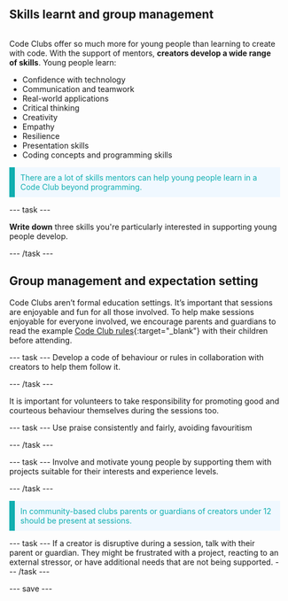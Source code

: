 ## Skills learnt and group management

<div style="display: flex; flex-wrap: wrap">
<div style="flex-basis: 200px; flex-grow: 1; margin-right: 15px;">
  

Code Clubs offer so much more for young people than learning to create with code.  With the support of mentors, **creators develop a wide range of skills**. Young people learn:

+ Confidence with technology
+ Communication and teamwork
+ Real-world applications
+ Critical thinking
+ Creativity
+ Empathy
+ Resilience
+ Presentation skills
+ Coding concepts and programming skills

  
<p style="border-left: solid; border-width:10px; border-color: #0faeb0; background-color: aliceblue; padding: 10px;">
<span style="color: #0faeb0">There are a lot of skills mentors can help young people learn in a Code Club beyond programming. 
</p>

--- task ---

**Write down** three skills you're particularly interested in supporting young people develop.

--- /task ---
  
## Group management and expectation setting
Code Clubs aren’t formal education settings. It’s important that sessions are enjoyable and fun for all those involved. To help make sessions enjoyable for everyone involved, we encourage parents and guardians to read the example [Code Club rules](https://rpf.io/cc-rules){:target="_blank"} with their children before attending. 

--- task ---
Develop a code of behaviour or rules in collaboration with creators to help them follow it.

--- /task ---

It is important for volunteers to take responsibility for promoting good and courteous behaviour themselves during the sessions too. 

--- task ---
Use praise consistently and fairly, avoiding favouritism
  
--- /task ---
  
--- task ---
Involve and motivate young people by supporting them with projects suitable for their interests and experience levels.

--- /task ---

<p style="border-left: solid; border-width:10px; border-color: #0faeb0; background-color: aliceblue; padding: 10px;">
<span style="color: #0faeb0">In community-based clubs parents or guardians of creators under 12 should be present at sessions. 
</p>

--- task ---
If a creator is disruptive during a session, talk with their parent or guardian. They might be frustrated with a project, reacting to an external stressor, or have additional needs that are not being supported.
--- /task ---


--- save ---
